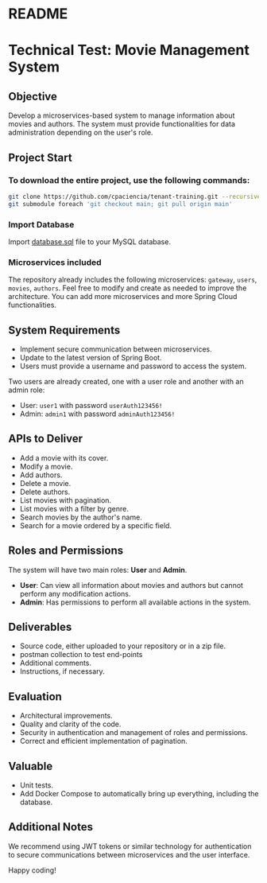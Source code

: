 # README #

# Technical Test: Movie Management System

## Objective
Develop a microservices-based system to manage information about movies and authors. The system must provide functionalities for data administration depending on the user's role.

## Project Start

### To download the entire project, use the following commands:
```bash
git clone https://github.com/cpaciencia/tenant-training.git --recursive
git submodule foreach 'git checkout main; git pull origin main'
```

### Import Database
Import [database.sql](https://github.com/cpaciencia/tenant-training/blob/main/database.sql) file to your MySQL database.

### Microservices included
The repository already includes the following microservices: `gateway`, `users`, `movies`, `authors`. Feel free to modify and create as needed to improve the architecture. You can add more microservices and more Spring Cloud functionalities.

## System Requirements
- Implement secure communication between microservices.
- Update to the latest version of Spring Boot.
- Users must provide a username and password to access the system.

Two users are already created, one with a user role and another with an admin role:
- User: `user1` with password `userAuth123456!`
- Admin: `admin1` with password `adminAuth123456!`

## APIs to Deliver
- Add a movie with its cover.
- Modify a movie.
- Add authors.
- Delete a movie.
- Delete authors.
- List movies with pagination.
- List movies with a filter by genre.
- Search movies by the author's name.
- Search for a movie ordered by a specific field.

## Roles and Permissions
The system will have two main roles: **User** and **Admin**.
- **User**: Can view all information about movies and authors but cannot perform any modification actions.
- **Admin**: Has permissions to perform all available actions in the system.

## Deliverables
- Source code, either uploaded to your repository or in a zip file.
- postman collection to test end-points
- Additional comments.
- Instructions, if necessary.

## Evaluation
- Architectural improvements.
- Quality and clarity of the code.
- Security in authentication and management of roles and permissions.
- Correct and efficient implementation of pagination.

## Valuable
- Unit tests.
- Add Docker Compose to automatically bring up everything, including the database.

## Additional Notes
We recommend using JWT tokens or similar technology for authentication to secure communications between microservices and the user interface.

Happy coding!
